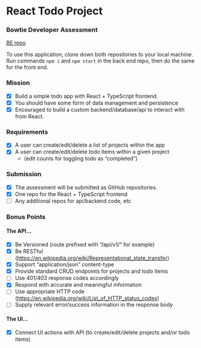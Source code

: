 # React Todo Project

### Bowtie Developer Assessment

[BE repo](https://github.com/n0land0/bowtie-challenge-api)

To use this application, clone down both repositories to your local machine. Run commands `npm i` and `npm start` in the back end repo, then do the same for the front end.

### Mission

- [x] Build a simple todo app with React + TypeScript frontend.
- [x] You should have some form of data management and persistence
- [x] Encouraged to build a custom backend/database/api to interact with from React.

### Requirements

- [x] A user can create/edit/delete a list of projects within the app
- [x] A user can create/edit/delete todo items within a given project
  - (edit counts for toggling todo as “completed”)

### Submission

- [x] The assessment will be submitted as GitHub repositories.
- [x] One repo for the React + TypeScript frontend
- [ ] Any additional repos for api/backend code, etc

### Bonus Points

#### The API...

- [x] Be Versioned (route prefixed with “/api/v1/” for example)
- [x] Be RESTful (https://en.wikipedia.org/wiki/Representational_state_transfer)
- [x] Support “application/json” content-type
- [x] Provide standard CRUD endpoints for projects and todo items
- [ ] Use 401/403 response codes accordingly
- [x] Respond with accurate and meaningful information
- [ ] Use appropriate HTTP code (https://en.wikipedia.org/wiki/List_of_HTTP_status_codes)
- [ ] Supply relevant error/success information in the response body

#### The UI…

- [x] Connect UI actions with API (to create/edit/delete projects and/or todo items)
